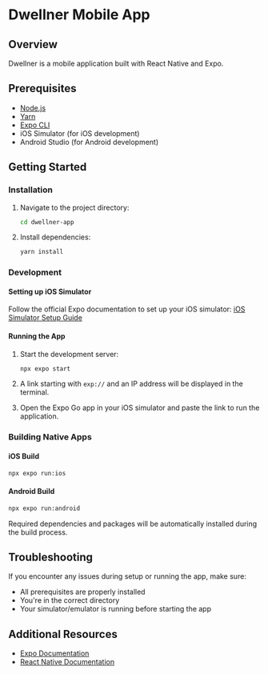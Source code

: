 # Dwellner Mobile App

## Overview
Dwellner is a mobile application built with React Native and Expo.

## Prerequisites
- [Node.js](https://nodejs.org/)
- [Yarn](https://yarnpkg.com/)
- [Expo CLI](https://docs.expo.dev/get-started/installation/)
- iOS Simulator (for iOS development)
- Android Studio (for Android development)

## Getting Started

### Installation

1. Navigate to the project directory:
   ```bash
   cd dwellner-app
   ```

2. Install dependencies:
   ```bash
   yarn install
   ```

### Development

#### Setting up iOS Simulator
Follow the official Expo documentation to set up your iOS simulator:
[iOS Simulator Setup Guide](https://docs.expo.dev/workflow/ios-simulator/)

#### Running the App

1. Start the development server:
   ```bash
   npx expo start
   ```

2. A link starting with `exp://` and an IP address will be displayed in the terminal.

3. Open the Expo Go app in your iOS simulator and paste the link to run the application.

### Building Native Apps

#### iOS Build
```bash
npx expo run:ios
```

#### Android Build
```bash
npx expo run:android
```

Required dependencies and packages will be automatically installed during the build process.

## Troubleshooting

If you encounter any issues during setup or running the app, make sure:
- All prerequisites are properly installed
- You're in the correct directory
- Your simulator/emulator is running before starting the app

## Additional Resources
- [Expo Documentation](https://docs.expo.dev/)
- [React Native Documentation](https://reactnative.dev/docs/getting-started)